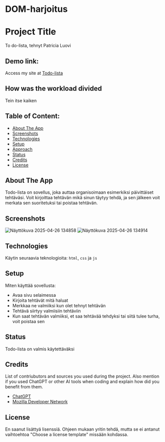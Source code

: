 # DOM-harjoitus
# Project Title 
To do-lista, tehnyt Patricia Luovi

## Demo link:
Access my site at [Todo-lista](https://todoapp-patricia.netlify.app/)

## How was the workload divided
Tein itse kaiken 


## Table of Content:

- [About The App](#about-the-app)
- [Screenshots](#screenshots)
- [Technologies](#technologies)
- [Setup](#setup)
- [Approach](#approach)
- [Status](#status)
- [Credits](#credits)
- [License](#license)

## About The App
Todo-lista on sovellus, joka auttaa organisoimaan esimerkiksi päivittäiset tehtäväsi. Voit kirjoittaa tehtävän mikä sinun täytyy tehdä, ja sen jälkeen voit merkata sen suoritetuksi tai poistaa tehtävän.

## Screenshots
![Näyttökuva 2025-04-26 134858](https://github.com/user-attachments/assets/6ac364af-fb6c-4be2-96f9-edd3cfce1933)
![Näyttökuva 2025-04-26 134914](https://github.com/user-attachments/assets/73c34648-e2b6-48f8-8312-f908c8a559a1)


## Technologies
Käytin seuraavia teknologioita: `html`, `css` ja `js`

## Setup
Miten käyttää sovellusta:
- Avaa sivu selaimessa
- Kirjoita tehtävät mitä haluat
- Merkkaa ne valmiiksi kun olet tehnyt tehtävän
- Tehtävä siirtyy valmiisiin tehtäviin
- Kun saat tehtävän valmiiksi, et saa tehtävää tehdyksi tai siitä tulee turha, voit poistaa sen

## Status
Todo-lista on valmis käytettäväksi

## Credits
List of contriubutors and sources you used during the project. Also mention if you used ChatGPT or other AI tools when coding and explain how did you benefit from them.
- [ChatGPT](https://chatgpt.com)
- [Mozilla Developer Network](https://developer.mozilla.org/)

## License
En saanut lisättyä lisenssiä. Ohjeen mukaan yritin tehdä, mutta se ei antanut vaihtoehtoa "Choose a license template" missään kohdassa.

